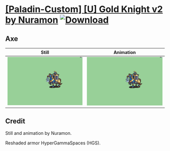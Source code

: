 # [\[Paladin-Custom\] \[U\] Gold Knight v2 by Nuramon](./) [![Download](https://img.shields.io/badge/Download--red?style=social&logo=github)](https://minhaskamal.github.io/DownGit/#/home?url=https://github.com/Klokinator/FE-Repo/tree/main/Battle%20Animations%2FMounted%20-%20Cavs%2C%20Paladins%2C%20Rangers%2F%5BPaladin-Custom%5D%20%5BU%5D%20Gold%20Knight%20v2%20by%20Nuramon%2F3.%20Axe)

## Axe

| Still | Animation |
| :---: | :-------: |
| ![Axe still](./Axe_000.png) | ![Axe](./Axe.gif) |

## Credit

Still and animation by Nuramon.

Reshaded armor HyperGammaSpaces (HGS).
